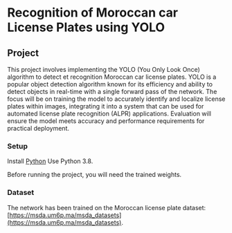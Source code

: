 <h1>Recognition of Moroccan car License Plates using YOLO</h1>

<h2>Project</h2>
<p>
This project involves implementing the YOLO (You Only Look Once) algorithm to detect et recognition Moroccan car license plates. YOLO is a popular object detection algorithm known for its efficiency and ability to detect objects in real-time with a single forward pass of the network. The focus will be on training the model to accurately identify and localize license plates within images, integrating it into a system that can be used for automated license plate recognition (ALPR) applications. Evaluation will ensure the model meets accuracy and performance requirements for practical deployment.
</p>

### Setup
Install [Python](https://www.python.org/downloads/) Use Python 3.8.

Before running the project, you will need the trained weights.

### Dataset
The network has been trained on the Moroccan license plate dataset: [https://msda.um6p.ma/msda_datasets](https://msda.um6p.ma/msda_datasets).
